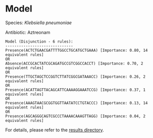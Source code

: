 
# Model

Species: *Klebsiella pneumoniae*

Antibiotic: Aztreonam

```
Model (Disjunction - 6 rules):
------------------------------
Presence(ACTCTGAACGATTTTGGCCTGCATGCTGAAA) [Importance: 0.80, 14 equivalent rules]
OR
Absence(ACCGCACTATCGCAGATGCCGTCGGCCACCT) [Importance: 0.70, 2 equivalent rules]
OR
Presence(TTGCTAGCTCCGGTCTTATCGGCGATAAACC) [Importance: 0.26, 2 equivalent rules]
OR
Presence(ACATTAGTTACAGCATTCAAAAGGAAATCCG) [Importance: 0.37, 1 equivalent rules]
OR
Presence(AAAGTAACGCGGTGGTTAATATCCTGTACCC) [Importance: 0.13, 14 equivalent rules]
OR
Presence(AGCAGGGCAGTCGCCCTAAAACAAAGTTAGG) [Importance: 0.04, 2 equivalent rules]

```

For details, please refer to the [results directory](../../../../../results/scm_b/klebsiella%20pneumoniae/aztreonam/repeat_1/).

